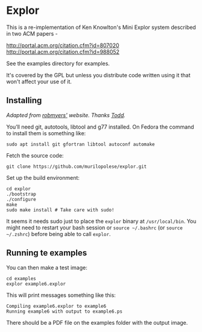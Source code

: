 # Explor

This is a re-implementation of Ken Knowlton's Mini Explor system described in
two ACM papers -

http://portal.acm.org/citation.cfm?id=807020
http://portal.acm.org/citation.cfm?id=988052

See the examples directory for examples.

It's covered by the GPL but unless you distribute code written using it that
won't affect your use of it.

## Installing

*Adapted from [robmyers'](https://robmyers.org/2011/01/04/explor_update/) website. Thanks [Todd](https://twitter.com/synesthete).*

You’ll need git, autotools, libtool and g77 installed. On Fedora the command to install them is something like:

`sudo apt install git gfortran libtool autoconf automake`

Fetch the source code:

`git clone https://github.com/murilopolese/explor.git`

Set up the build environment:

```
cd explor
./bootstrap
./configure
make
sudo make install # Take care with sudo!
```

It seems it needs sudo just to place the `explor` binary at `/usr/local/bin`. You might need to restart your bash session or `source ~/.bashrc` (or `source ~/.zshrc`) before being able to call `explor`.

## Running te examples

You can then make a test image:

```
cd examples
explor example6.explor
```

This will print messages something like this:

```
Compiling example6.explor to example6
Running example6 with output to example6.ps
```

There should be a PDF file on the examples folder with the output image.
